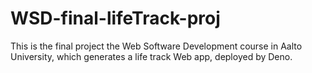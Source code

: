 # WSD-final-lifeTrack-proj
This is the final project the Web Software Development course in Aalto University, which generates a life track Web app, deployed by Deno.
